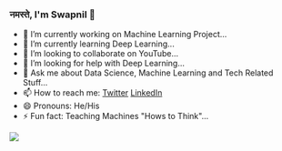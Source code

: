 ### नमस्ते, I'm Swapnil 👋


- 🔭 I’m currently working on Machine Learning Project...
- 🌱 I’m currently learning Deep Learning...
- 👯 I’m looking to collaborate on YouTube...
- 🤔 I’m looking for help with Deep Learning...
- 💬 Ask me about Data Science, Machine Learning and Tech Related Stuff...
- 📫 How to reach me: [Twitter](https://twitter.com/swapnil_1_618) [LinkedIn](https://www.linkedin.com/in/swapnil-bhange-92711612b/)
- 😄 Pronouns: He/His
- ⚡ Fun fact: Teaching Machines "Hows to Think"...

![](https://github-readme-stats.vercel.app/api?username=swapnilbhange&&show_icons=true&title_color=ffffff&icon_color=bb2acf&text_color=daf7dc&bg_color=151515)

